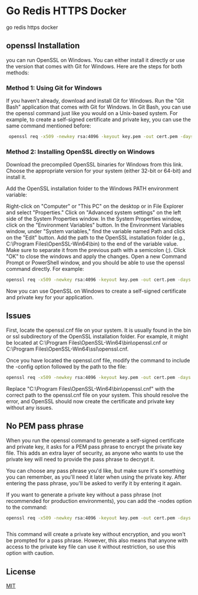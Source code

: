 
# Go Redis HTTPS Docker
go redis https docker

## openssl Installation
you can run OpenSSL on Windows. You can either install it directly or use the version that comes with Git for Windows. Here are the steps for both methods:

### Method 1: Using Git for Windows

If you haven't already, download and install Git for Windows.
Run the "Git Bash" application that comes with Git for Windows.
In Git Bash, you can use the openssl command just like you would on a Unix-based system. For example, to create a self-signed certificate and private key, you can use the same command mentioned before:

```bash
 openssl req -x509 -newkey rsa:4096 -keyout key.pem -out cert.pem -days 365

```
###  Method 2: Installing OpenSSL directly on Windows

Download the precompiled OpenSSL binaries for Windows from this link. Choose the appropriate version for your system (either 32-bit or 64-bit) and install it.

Add the OpenSSL installation folder to the Windows PATH environment variable:

Right-click on "Computer" or "This PC" on the desktop or in File Explorer and select "Properties."
Click on "Advanced system settings" on the left side of the System Properties window.
In the System Properties window, click on the "Environment Variables" button.
In the Environment Variables window, under "System variables," find the variable named Path and click on the "Edit" button.
Add the path to the OpenSSL installation folder (e.g., C:\Program Files\OpenSSL-Win64\bin) to the end of the variable value. Make sure to separate it from the previous path with a semicolon (;).
Click "OK" to close the windows and apply the changes.
Open a new Command Prompt or PowerShell window, and you should be able to use the openssl command directly. For example:


 ```bash
 openssl req -x509 -newkey rsa:4096 -keyout key.pem -out cert.pem -days 365

```
Now you can use OpenSSL on Windows to create a self-signed certificate and private key for your application.

## Issues
First, locate the openssl.cnf file on your system. It is usually found in the bin or ssl subdirectory of the OpenSSL installation folder. For example, it might be located at C:\Program Files\OpenSSL-Win64\bin\openssl.cnf or C:\Program Files\OpenSSL-Win64\ssl\openssl.cnf.

Once you have located the openssl.cnf file, modify the command to include the -config option followed by the path to the file:
 ```bash
 openssl req -x509 -newkey rsa:4096 -keyout key.pem -out cert.pem -days 365 -config "C:\Program Files\OpenSSL-Win64\bin\openssl.cnf"


```
Replace "C:\Program Files\OpenSSL-Win64\bin\openssl.cnf" with the correct path to the openssl.cnf file on your system. This should resolve the error, and OpenSSL should now create the certificate and private key without any issues.

## No PEM pass phrase
When you run the openssl command to generate a self-signed certificate and private key, it asks for a PEM pass phrase to encrypt the private key file. This adds an extra layer of security, as anyone who wants to use the private key will need to provide the pass phrase to decrypt it.

You can choose any pass phrase you'd like, but make sure it's something you can remember, as you'll need it later when using the private key. After entering the pass phrase, you'll be asked to verify it by entering it again.

If you want to generate a private key without a pass phrase (not recommended for production environments), you can add the -nodes option to the command:
 ```bash
openssl req -x509 -newkey rsa:4096 -keyout key.pem -out cert.pem -days 365 -config "C:\Program Files\OpenSSL-Win64\bin\openssl.cnf" -nodes



```

This command will create a private key without encryption, and you won't be prompted for a pass phrase. However, this also means that anyone with access to the private key file can use it without restriction, so use this option with caution.
## License

[MIT](https://choosealicense.com/licenses/mit/)

